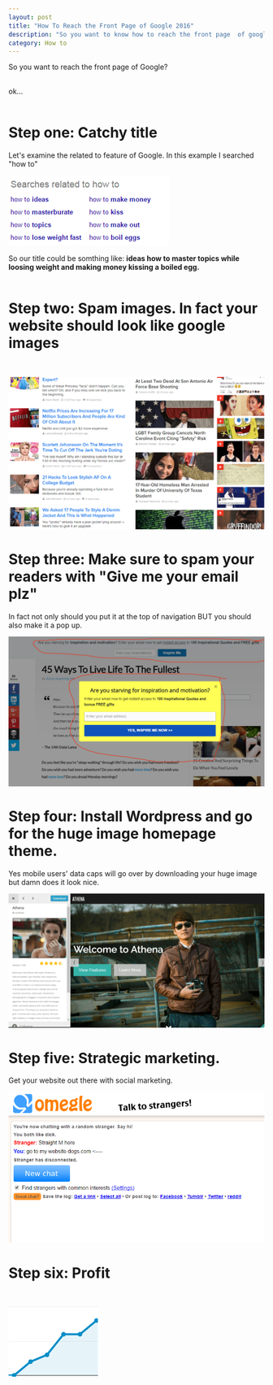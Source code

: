 ```yaml
---
layout: post
title: "How To Reach the Front Page of Google 2016"
description: "So you want to know how to reach the front page  of google?"
category: How to
---
```


So you want to reach the front page of Google?
<br>
<br>

ok...
<br>
<br>

# Step one: Catchy title

Let's examine the related to feature of Google. In this example I searched "how to"
<br>

![How to image google search](/images/howtosearch.png)
<br>

So our title could be somthing like: **ideas how to master topics while loosing weight and making money kissing a boiled egg.**
<br>
<br>

# Step two: Spam images. In fact your website should look like google images
<br>

![Buzz](/images/buzz.png)
<br>

# Step three: Make sure to spam your readers with "Give me your email plz"
In fact not only should you put it at the top of navigation BUT you should also make it a pop up.
<br>

![Give me your email image](/images/emailthing.png)
<br>

# Step four: Install Wordpress and go for the huge image homepage theme.
Yes mobile users' data caps will go over by downloading your huge image but damn does it look nice.
<br>

![Wordpress theme](/images/wordpresstheme.png)
<br>

# Step five: Strategic marketing.
Get your website out there with social marketing.
<br>

![Social marketing](/images/marketing.png)
<br>

# Step six: Profit
<br>

![Analytics rise](/images/analyticsrise.png)
